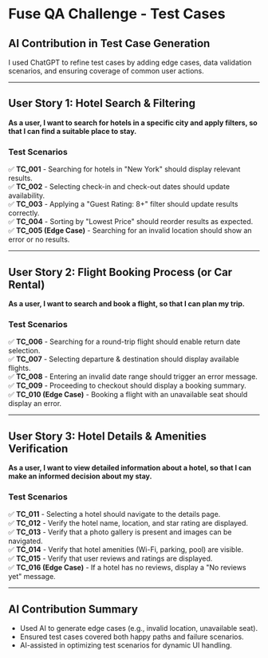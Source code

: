 # Fuse QA Challenge - Test Cases

## AI Contribution in Test Case Generation
I used ChatGPT to refine test cases by adding edge cases, data validation scenarios, and ensuring coverage of common user actions.

---

## **User Story 1: Hotel Search & Filtering**
**As a user, I want to search for hotels in a specific city and apply filters, so that I can find a suitable place to stay.**

### **Test Scenarios**
✅ **TC_001** - Searching for hotels in "New York" should display relevant results.  
✅ **TC_002** - Selecting check-in and check-out dates should update availability.  
✅ **TC_003** - Applying a "Guest Rating: 8+" filter should update results correctly.  
✅ **TC_004** - Sorting by "Lowest Price" should reorder results as expected.  
✅ **TC_005 (Edge Case)** - Searching for an invalid location should show an error or no results.  

---

## **User Story 2: Flight Booking Process (or Car Rental)**
**As a user, I want to search and book a flight, so that I can plan my trip.**

### **Test Scenarios**
✅ **TC_006** - Searching for a round-trip flight should enable return date selection.  
✅ **TC_007** - Selecting departure & destination should display available flights.  
✅ **TC_008** - Entering an invalid date range should trigger an error message.  
✅ **TC_009** - Proceeding to checkout should display a booking summary.  
✅ **TC_010 (Edge Case)** - Booking a flight with an unavailable seat should display an error.  

---

## **User Story 3: Hotel Details & Amenities Verification**
**As a user, I want to view detailed information about a hotel, so that I can make an informed decision about my stay.**

### **Test Scenarios**
✅ **TC_011** - Selecting a hotel should navigate to the details page.  
✅ **TC_012** - Verify the hotel name, location, and star rating are displayed.  
✅ **TC_013** - Verify that a photo gallery is present and images can be navigated.  
✅ **TC_014** - Verify that hotel amenities (Wi-Fi, parking, pool) are visible.  
✅ **TC_015** - Verify that user reviews and ratings are displayed.  
✅ **TC_016 (Edge Case)** - If a hotel has no reviews, display a "No reviews yet" message.  

---

## **AI Contribution Summary**
- Used AI to generate edge cases (e.g., invalid location, unavailable seat).
- Ensured test cases covered both happy paths and failure scenarios.
- AI-assisted in optimizing test scenarios for dynamic UI handling.
